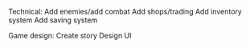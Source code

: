 Technical:
Add enemies/add combat
Add shops/trading
Add inventory system
Add saving system

Game design:
Create story
Design UI
